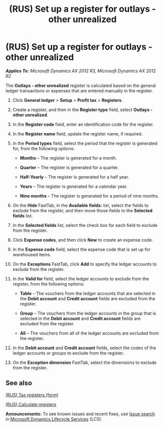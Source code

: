 ﻿---
title: (RUS) Set up a register for outlays - other unrealized
TOCTitle: (RUS) Set up a register for outlays - other unrealized
ms:assetid: 118de812-6ba7-4925-8f05-6f3733bf6125
ms:mtpsurl: https://technet.microsoft.com/en-us/library/JJ839650(v=AX.60)
ms:contentKeyID: 50396798
ms.date: 04/18/2014
mtps_version: v=AX.60
f1_keywords:
- other unrealized outlays
- outlays
- unrealized outlay
---

# (RUS) Set up a register for outlays - other unrealized 


_**Applies To:** Microsoft Dynamics AX 2012 R3, Microsoft Dynamics AX 2012 R2_

The **Outlays - other unrealized** register is calculated based on the general ledger transactions or expenses that are entered manually in the register.

1.  Click **General ledger** \> **Setup** \> **Profit tax** \> **Registers**.

2.  Create a register, and then in the **Register type** field, select **Outlays - other unrealized**.

3.  In the **Register code** field, enter an identification code for the register.

4.  In the **Register name** field, update the register name, if required.

5.  In the **Period types** field, select the period that the register is generated for, from the following options:
    
      - **Months** – The register is generated for a month.
    
      - **Quarter** – The register is generated for a quarter.
    
      - **Half-Yearly** – The register is generated for a half year.
    
      - **Years** – The register is generated for a calendar year.
    
      - **Nine months** – The register is generated for a period of nine months.

6.  On the **Hide** FastTab, in the **Available fields:** list, select the fields to exclude from the register, and then move those fields to the **Selected fields** list.

7.  In the **Selected fields** list, select the check box for each field to exclude from the register.

8.  Click **Expense codes**, and then click **New** to create an expense code.

9.  In the **Expense code** field, select the expense code that is set up for warehoused items.

10. On the **Exceptions** FastTab, click **Add** to specify the ledger accounts to exclude from the register.

11. In the **Valid for** field, select the ledger accounts to exclude from the register, from the following options:
    
      - **Table** – The vouchers from the ledger accounts that are selected in the **Debit account** and **Credit account** fields are excluded from the register.
    
      - **Group** – The vouchers from the ledger accounts in the group that is selected in the **Debit account** and **Credit account** fields are excluded from the register.
    
      - **All** – The vouchers from all of the ledger accounts are excluded from the register.

12. In the **Debit account** and **Credit account** fields, select the codes of the ledger accounts or groups to exclude from the register.

13. On the **Exception dimension** FastTab, select the dimensions to exclude from the register.

## See also

[(RUS) Tax registers (form)](https://technet.microsoft.com/en-us/library/jj853195\(v=ax.60\))

[(RUS) Calculate registers](rus-calculate-registers.md)

  
**Announcements:** To see known issues and recent fixes, use [Issue search](http://go.microsoft.com/fwlink/?linkid=389258) in [Microsoft Dynamics Lifecycle Services](http://go.microsoft.com/fwlink/?linkid=306505) (LCS).

